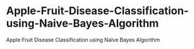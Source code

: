 # Apple-Fruit-Disease-Classification-using-Naive-Bayes-Algorithm
Apple Fruit Disease Classification using Naïve Bayes Algorithm
